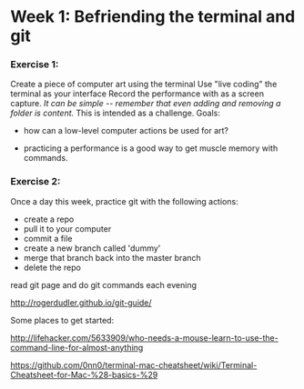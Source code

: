 # Week 1: Befriending the terminal and git

### Exercise 1:

Create a piece of computer art using the terminal
Use "live coding" the terminal as your interface
Record the performance with as a screen capture.
*It can be simple -- remember that even adding and removing a folder is content.*
This is intended as a challenge. Goals:

- how can a low-level computer actions be used for art?

- practicing a performance is a good way to get muscle memory with commands.


### Exercise 2:
Once a day this week, practice git with the following actions:
- create a repo
- pull it to your computer
- commit a file
- create a new branch called 'dummy'
- merge that branch back into the master branch
- delete the repo


read git page and do git commands each evening

http://rogerdudler.github.io/git-guide/


Some places to get started:

http://lifehacker.com/5633909/who-needs-a-mouse-learn-to-use-the-command-line-for-almost-anything

https://github.com/0nn0/terminal-mac-cheatsheet/wiki/Terminal-Cheatsheet-for-Mac-%28-basics-%29
